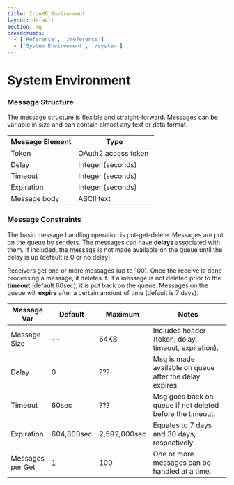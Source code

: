 ```yaml
---
title: IronMQ Environment
layout: default
section: mq
breadcrumbs:
  - ['Reference', '/reference']
  - ['System Environment', '/system']
---
```


# System Environment

### Message Structure
The message structure is flexible and straight-forward. Messages can be variable in size and can contain almost any text or data format.

<table class="reference">
  <thead>
    <tr><th style="width: 46%;">Message Element</th><th style="width: 54%;">Type</th></tr>
  </thead>
  <tbody>
    <tr><td>Token</td><td>OAuth2 access token</td></tr>
    <tr><td>Delay</td><td>Integer (seconds)</td></tr>
    <tr><td>Timeout</td><td>Integer (seconds)</td></tr>
    <tr><td>Expiration</td><td>Integer (seconds)</td></tr>
    <tr><td>Message body</td><td>ASCII text</td></tr>
  </tbody>
</table>
  
   

### Message Constraints
The basic message handling operation is put-get-delete. Messages are put on the queue by senders. The messages can have **delays** associated with them. If included, the message is not made available on the queue until the delay is up (default is 0 or no delay). 

Receivers get one or more messages (up to 100). Once the receive is done processing a message, it deletes it. If a message is not deleted prior to the **timeout** (default 60sec), it is put back on the queue. Messages on the queue will **expire** after a certain amount of time (default is 7 days).

<table class="reference">
  <thead>
    <tr><th style="width: 16%;">Message Var</th><th style="width: 15%;">Default</th><th style="width: 15%;">Maximum</th><th style="width: 54%;">Notes</th></tr>
  </thead>
  <tbody>
    <tr><td>Message Size</td><td>--</td><td>64KB</td><td>Includes header (token, delay, timeout, expiration).</td></tr>
    <tr><td>Delay</td><td>0</td><td>???</td><td>Msg is made available on queue after the delay expires.</td></tr>
    <tr><td>Timeout</td><td>60sec</td><td>???</td><td>Msg goes back on queue if not deleted before the timeout.</td></tr>
    <tr><td>Expiration</td><td>604,800sec</td><td>2,592,000sec</td><td>Equates to 7 days and 30 days, respectively.</td></tr>
    <tr><td>Messages per Get</td><td>1</td><td>100</td><td>One or more messages can be handled at a time.</td></tr>
  </tbody>
</table>


